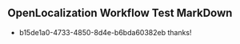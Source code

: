 ## OpenLocalization Workflow Test MarkDown
* b15de1a0-4733-4850-8d4e-b6bda60382eb thanks!

<!--HONumber=Sep16_HO1-->


